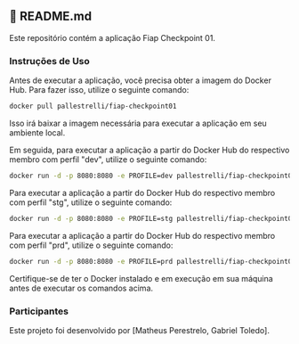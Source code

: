 ## 🚀 README.md

Este repositório contém a aplicação Fiap Checkpoint 01.

### Instruções de Uso

Antes de executar a aplicação, você precisa obter a imagem do Docker Hub. Para fazer isso, utilize o seguinte comando:

```bash
docker pull pallestrelli/fiap-checkpoint01
```

Isso irá baixar a imagem necessária para executar a aplicação em seu ambiente local.

Em seguida, para executar a aplicação a partir do Docker Hub do respectivo membro com perfil "dev", utilize o seguinte comando:

```bash
docker run -d -p 8080:8080 -e PROFILE=dev pallestrelli/fiap-checkpoint01
```

Para executar a aplicação a partir do Docker Hub do respectivo membro com perfil "stg", utilize o seguinte comando:

```bash
docker run -d -p 8080:8080 -e PROFILE=stg pallestrelli/fiap-checkpoint01
```

Para executar a aplicação a partir do Docker Hub do respectivo membro com perfil "prd", utilize o seguinte comando:

```bash
docker run -d -p 8080:8080 -e PROFILE=prd pallestrelli/fiap-checkpoint01
```


Certifique-se de ter o Docker instalado e em execução em sua máquina antes de executar os comandos acima.

### Participantes

Este projeto foi desenvolvido por [Matheus Perestrelo, Gabriel Toledo].
